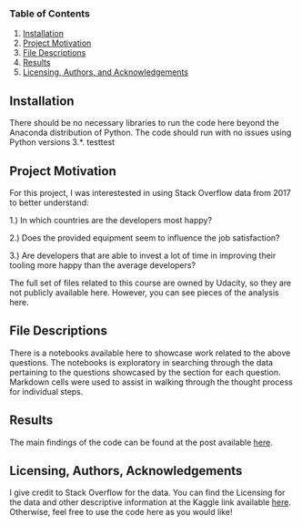 
### Table of Contents

1. [Installation](#installation)
2. [Project Motivation](#motivation)
3. [File Descriptions](#files)
4. [Results](#results)
5. [Licensing, Authors, and Acknowledgements](#licensing)

## Installation <a name="installation"></a>

There should be no necessary libraries to run the code here beyond the Anaconda distribution of Python.  The code should run with no issues using Python versions 3.*. testtest

## Project Motivation<a name="motivation"></a>

For this project, I was interestested in using Stack Overflow data from 2017 to better understand:

1.) In which countries are the developers most happy?

2.) Does the provided equipment seem to influence the job satisfaction?

3.) Are developers that are able to invest a lot of time in improving their tooling more happy than the average developers?

The full set of files related to this course are owned by Udacity, so they are not publicly available here.  However, you can see pieces of the analysis here.  

## File Descriptions <a name="files"></a>

There is a notebooks available here to showcase work related to the above questions.  The notebooks is exploratory in searching through the data pertaining to the questions showcased by the section for each question.  Markdown cells were used to assist in walking through the thought process for individual steps.  

## Results<a name="results"></a>

The main findings of the code can be found at the post available [here](https://medium.com/@dan.gunnarsson/factors-for-developer-job-satisfaction-c2865e6c4373).

## Licensing, Authors, Acknowledgements<a name="licensing"></a>

I give credit to Stack Overflow for the data.  You can find the Licensing for the data and other descriptive information at the Kaggle link available [here](https://www.kaggle.com/stackoverflow/so-survey-2017/data).  Otherwise, feel free to use the code here as you would like! 
